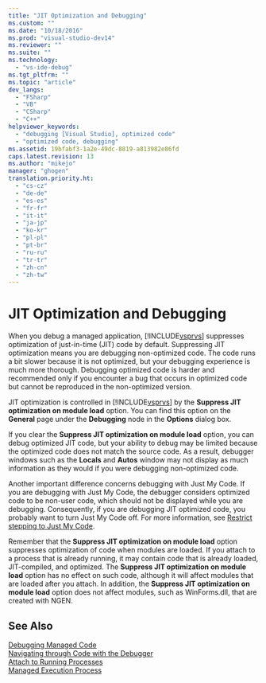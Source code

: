 ```yaml
---
title: "JIT Optimization and Debugging"
ms.custom: ""
ms.date: "10/18/2016"
ms.prod: "visual-studio-dev14"
ms.reviewer: ""
ms.suite: ""
ms.technology: 
  - "vs-ide-debug"
ms.tgt_pltfrm: ""
ms.topic: "article"
dev_langs: 
  - "FSharp"
  - "VB"
  - "CSharp"
  - "C++"
helpviewer_keywords: 
  - "debugging [Visual Studio], optimized code"
  - "optimized code, debugging"
ms.assetid: 19bfabf3-1a2e-49dc-8819-a813982e86fd
caps.latest.revision: 13
ms.author: "mikejo"
manager: "ghogen"
translation.priority.ht: 
  - "cs-cz"
  - "de-de"
  - "es-es"
  - "fr-fr"
  - "it-it"
  - "ja-jp"
  - "ko-kr"
  - "pl-pl"
  - "pt-br"
  - "ru-ru"
  - "tr-tr"
  - "zh-cn"
  - "zh-tw"
---
```

# JIT Optimization and Debugging
When you debug a managed application, [!INCLUDE[vsprvs](../codequality/includes/vsprvs_md.md)] suppresses optimization of just-in-time (JIT) code by default. Suppressing JIT optimization means you are debugging non-optimized code. The code runs a bit slower because it is not optimized, but your debugging experience is much more thorough. Debugging optimized code is harder and recommended only if you encounter a bug that occurs in optimized code but cannot be reproduced in the non-optimized version.  
  
 JIT optimization is controlled in [!INCLUDE[vsprvs](../codequality/includes/vsprvs_md.md)] by the **Suppress JIT optimization on module load** option. You can find this option on the **General** page under the **Debugging** node in the **Options** dialog box.  
  
 If you clear the **Suppress JIT optimization on module load** option, you can debug optimized JIT code, but your ability to debug may be limited because the optimized code does not match the source code. As a result, debugger windows such as the **Locals** and **Autos** window may not display as much information as they would if you were debugging non-optimized code.  
  
 Another important difference concerns debugging with Just My Code. If you are debugging with Just My Code, the debugger considers optimized code to be non-user code, which should not be displayed while you are debugging. Consequently, if you are debugging JIT optimized code, you probably want to turn Just My Code off. For more information, see  [Restrict stepping to Just My Code](../debugger/navigating-through-code-with-the-debugger.md#BKMK_Restrict_stepping_to_Just_My_Code).  
  
 Remember that the **Suppress JIT optimization on module load** option suppresses optimization of code when modules are loaded. If you attach to a process that is already running, it may contain code that is already loaded, JIT-compiled, and optimized. The **Suppress JIT optimization on module load** option has no effect on such code, although it will affect modules that are loaded after you attach. In addition, the **Suppress JIT optimization on module load** option does not affect modules, such as WinForms.dll, that are created with NGEN.  
  
## See Also  
 [Debugging Managed Code](../debugger/debugging-managed-code.md)   
 [Navigating through Code with the Debugger](../debugger/navigating-through-code-with-the-debugger.md)   
 [Attach to Running Processes](../debugger/attach-to-running-processes-with-the-visual-studio-debugger.md)   
 [Managed Execution Process](../Topic/Managed%20Execution%20Process.md)